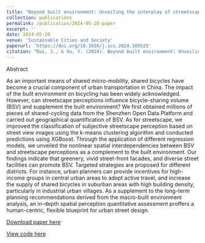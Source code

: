 ```yaml
---
title: "Beyond built environment: Unveiling the interplay of streetscape perceptions and cycling behavior"
collection: publications
permalink: /publication/2024-05-20-paper
excerpt: ''
date: 2024-05-20
venue: 'Sustainable Cities and Society'
paperurl: 'https://doi.org/10.1016/j.scs.2024.105525'
citation: "Rui, J., & Xu, Y. (2024). Beyond built environment: Unveiling the interplay of streetscape perceptions and cycling behavior. Sustainable Cities and Society, 109, 105525."
---
```


Abstract

As an important means of shared micro-mobility, shared bicycles have become a crucial component of urban transportation in China. The impact of the built environment on bicycling has been widely acknowledged. However, can streetscape perceptions influence bicycle-sharing volume (BSV) and supplement the built environment? We first obtained millions of pieces of shared-cycling data from the Shenzhen Open Data Platform and carried out geographical quantification of BSV. As for streetscape, we improved the classification of subjective streetscape perception based on street view images using the k-means clustering algorithm and conducted predictions using XGBoost. Through the application of different regression models, we unveiled the nonlinear spatial interdependencies between BSV and streetscape perceptions as a complement to the built environment. Our findings indicate that greenery, vivid street-front facades, and diverse street facilities can promote BSV. Targeted strategies are proposed for different districts. For instance, urban planners can provide incentives for high-income groups in central urban areas to adopt active travel, and increase the supply of shared bicycles in suburban areas with high building density, particularly in industrial urban villages. As a supplement to the long-term planning recommendations derived from the macro-built environment analysis, an in-depth spatial perception quantitative assessment proffers a human-centric, flexible blueprint for urban street design.

[Download paper here](http://sealxuyh.github.io/files/1-s2.0-S2210670724003512-main.pdf)

[View code here](https://github.com/Sealxuyh/Cycling-Streetscape.git)
